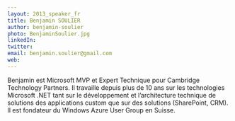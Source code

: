 ```yaml
---
layout: 2013_speaker_fr
title: Benjamin SOULIER
author: benjamin-soulier
photo: BenjaminSoulier.jpg
linkedIn: 
twitter: 
email: benjamin.soulier@gmail.com
web: 
---
```


Benjamin est Microsoft MVP et Expert Technique pour Cambridge Technology Partners. Il travaille depuis plus de 10 ans sur les technologies Microsoft .NET tant sur le développement et l’architecture technique de solutions des applications custom que sur des solutions (SharePoint, CRM). Il est fondateur du Windows Azure User Group en Suisse.